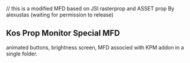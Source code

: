 // this is a modified MFD based on JSI rasterprop and  ASSET prop By alexustas (waiting for permission to release)

Kos Prop Monitor Special MFD
----------------------------

animated buttons, brightness screen, MFD associed with KPM addon in a single folder.
